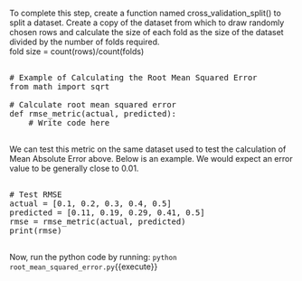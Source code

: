 To complete this step, create a function named cross_validation_split() to split a dataset.
Create a copy of the dataset from which to draw randomly chosen rows and calculate the size of
each fold as the size of the dataset divided by the number of folds required.<br/>
            fold size = count(rows)/count(folds) 

<pre class="file" data-filename="root_mean_squared_error.py" data-target="replace">

# Example of Calculating the Root Mean Squared Error
from math import sqrt

# Calculate root mean squared error
def rmse_metric(actual, predicted):
    # Write code here

</pre>

We can test this metric on the same dataset used to test the calculation of Mean Absolute
Error above. Below is an example. We would expect an error value to be
generally close to 0.01.

<pre class="file" data-filename="root_mean_squared_error.py">

# Test RMSE
actual = [0.1, 0.2, 0.3, 0.4, 0.5]
predicted = [0.11, 0.19, 0.29, 0.41, 0.5]
rmse = rmse_metric(actual, predicted)
print(rmse)

</pre>


Now, run the python code by running: `python root_mean_squared_error.py`{{execute}}